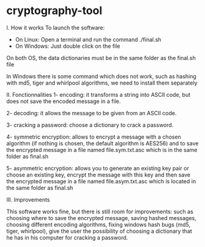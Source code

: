 # cryptography-tool
I. How it works
To launch the software:
- On Linux: Open a terminal and run the command ./final.sh
- On Windows: Just double click on the file

On both OS, the data dictionaries must be in the same folder as the final.sh file

In Windows there is some command which does not work, such as hashing with md5, tiger and whirlpool algorithms, we need to install them separately


II. Fonctionnalities
1- encoding: it transforms a string into ASCII code, but does not save the encoded message in a file.

2- decoding: it allows the message to be given from an ASCII code.

3- cracking a password: choose a dictionary to crack a password.

4- symmetric encryption: allows to encrypt a message with a chosen algorithm (if nothing is chosen, the default algorithm is AES256) and to save the encrypted message in a file named file.sym.txt.asc which is in the same folder as final.sh

5- asymmetric encryption: allows you to generate an existing key pair or choose an existing key, encrypt the message with this key and then save the encrypted message in a file named file.asym.txt.asc which is located in the same folder as final.sh


III. Improvements

This software works fine, but there is still room for improvements: such as choosing where to save the encrypted message, saving hashed messages, choosing different encoding algorithms, fixing windows hash bugs (md5, tiger, whirlpool), give the user the possibility of choosing a dictionary that he has in his computer for cracking a password.

